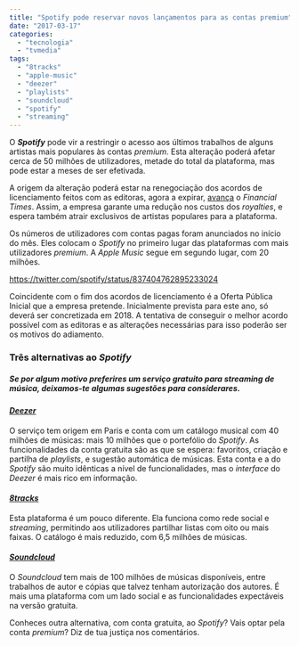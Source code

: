 ```yaml
---
title: "Spotify pode reservar novos lançamentos para as contas premium"
date: "2017-03-17"
categories: 
  - "tecnologia"
  - "tvmedia"
tags: 
  - "8tracks"
  - "apple-music"
  - "deezer"
  - "playlists"
  - "soundcloud"
  - "spotify"
  - "streaming"
---
```


O _**Spotify**_ pode vir a restringir o acesso aos últimos trabalhos de alguns artistas mais populares às contas _premium_. Esta alteração poderá afetar cerca de 50 milhões de utilizadores, metade do total da plataforma, mas pode estar a meses de ser efetivada.

A origem da alteração poderá estar na renegociação dos acordos de licenciamento feitos com as editoras, agora a expirar, [avança](https://www.ft.com/content/b169046a-09ca-11e7-97d1-5e720a26771b) o _Financial Times_. Assim, a empresa garante uma redução nos custos dos _royalties_, e espera também atrair exclusivos de artistas populares para a plataforma.

Os números de utilizadores com contas pagas foram anunciados no início do mês. Eles colocam o _Spotify_ no primeiro lugar das plataformas com mais utilizadores _premium_. A _Apple Music_ segue em segundo lugar, com 20 milhões.

https://twitter.com/spotify/status/837404762895233024

Coincidente com o fim dos acordos de licenciamento é a Oferta Pública Inicial que a empresa pretende. Inicialmente prevista para este ano, só deverá ser concretizada em 2018. A tentativa de conseguir o melhor acordo possível com as editoras e as alterações necessárias para isso poderão ser os motivos do adiamento.

### Três alternativas ao _Spotify_

##### Se por algum motivo preferires um serviço gratuito para _streaming_ de música, deixamos-te algumas sugestões para considerares.

#### _[Deezer](https://deezer.com)_

O serviço tem origem em Paris e conta com um catálogo musical com 40 milhões de músicas: mais 10 milhões que o portefólio do _Spotify_. As funcionalidades da conta gratuita são as que se espera: favoritos, criação e partilha de _playlists_, e sugestão automática de músicas. Esta conta e a do _Spotify_ são muito idênticas a nível de funcionalidades, mas o _interface_ do _Deezer_ é mais rico em informação.

#### _[8tracks](http://8tracks.com/)_

Esta plataforma é um pouco diferente. Ela funciona como rede social e _streaming_, permitindo aos utilizadores partilhar listas com oito ou mais faixas. O catálogo é mais reduzido, com 6,5 milhões de músicas.

#### _[Soundcloud](http://soundcloud.com/)_

O _Soundcloud_ tem mais de 100 milhões de músicas disponíveis, entre trabalhos de autor e cópias que talvez tenham autorização dos autores. É mais uma plataforma com um lado social e as funcionalidades expectáveis na versão gratuita.

Conheces outra alternativa, com conta gratuita, ao _Spotify_? Vais optar pela conta _premium_? Diz de tua justiça nos comentários.
